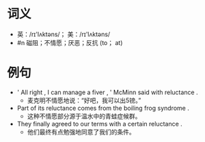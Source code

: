 # 词义
- 英：/rɪ'lʌktəns/； 美：/rɪ'lʌktəns/
- #n 磁阻；不情愿；厌恶；反抗 (to； at)
# 例句
- ' All right , I can manage a fiver , ' McMinn said with reluctance .
	- 麦克明不情愿地说：“好吧，我可以出5镑。”
- Part of its reluctance comes from the boiling frog syndrome .
	- 这种不情愿部分源于温水中的青蛙症候群。
- They finally agreed to our terms with a certain reluctance .
	- 他们最终有点勉强地同意了我们的条件。
